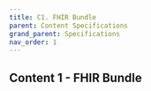 ```yaml
---
title: C1. FHIR Bundle
parent: Content Specifications
grand_parent: Specifications
nav_order: 1
---
```


## Content 1 - FHIR Bundle


